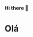 ### Hi there 👋

<!--
**ri-ms/ri-ms** is a ✨ _special_ ✨ repository because its `README.md` (this file) appears on your GitHub profile.

Here are some ideas to get you started:

- 🔭 I’m currently working on ...
- 🌱 I’m currently learning ...
- 👯 I’m looking to collaborate on ...
- 🤔 I’m looking for help with ...
- 💬 Ask me about ...
- 📫 How to reach me: ...
- 😄 Pronouns: ...
- ⚡ Fun fact: ...
-->

<html>
  <head>
    <style>
      .h1{
        color: 00000;
        }
    </style>
  </head>
  <body>
    <div>
      <h1>Olá</h1>
    </div>
  </body>
</html>
